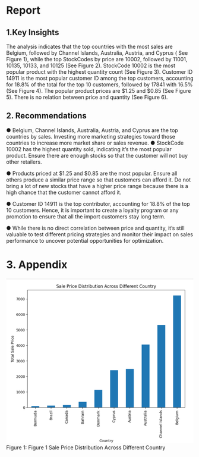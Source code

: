 # Report

## 1.Key Insights
The analysis indicates that the top countries with the most sales are Belgium, followed by Channel Islands, Australia, Austria, and Cyprus ( See Figure 1), while the top StockCodes by price are 10002, followed by 11001, 10135, 10133, and 10125 (See Figure 2). StockCode 10002 is the most popular product with the highest quantity count (See Figure 3). Customer ID 14911 is the most popular customer ID among the top customers, accounting for 18.8% of the total for the top 10 customers, followed by 17841 with 16.5% (See Figure 4). The popular product prices are $1.25 and $0.85 (See Figure 5). There is no relation between price and quantity (See Figure 6).

## 2. Recommendations

●	Belgium, Channel Islands, Australia, Austria, and Cyprus are the top countries by sales. Investing more marketing strategies toward those countries to increase more market share or sales revenue.
●	StockCode 10002 has the highest quantity sold, indicating it’s the most popular product. Ensure there are enough stocks so that the customer will not buy other retailers.

●	Products priced at $1.25 and $0.85 are the most popular. Ensure all others produce a similar price range so that customers can afford it. Do not bring a lot of new stocks that have a higher price range because there is a high chance that the customer cannot afford it.

●	Customer ID 14911 is the top contributor, accounting for 18.8% of the top 10 customers. Hence, it is important to create a loyalty program or any promotion to ensure that all the import customers stay long term.

●	While there is no direct correlation between price and quantity, it’s still valuable to test different pricing strategies and monitor their impact on sales performance to uncover potential opportunities for optimization.

# 3. Appendix
![alt text](image.png)
Figure 1: Figure 1 Sale Price Distribution Across Different Country